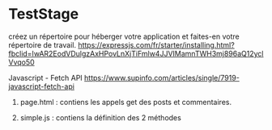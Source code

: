 # TestStage


créez un répertoire pour héberger votre application et faites-en votre répertoire de travail.
https://expressjs.com/fr/starter/installing.html?fbclid=IwAR2EodVDulgzAxHPovLnXjTiFmlw4JJVIMamnTWH3mj896aQ12yclVvqo50


Javascript - Fetch API
https://www.supinfo.com/articles/single/7919-javascript-fetch-api


1. page.html : contiens les appels get des posts et commentaires.

2. simple.js : contiens la définition des 2 méthodes

